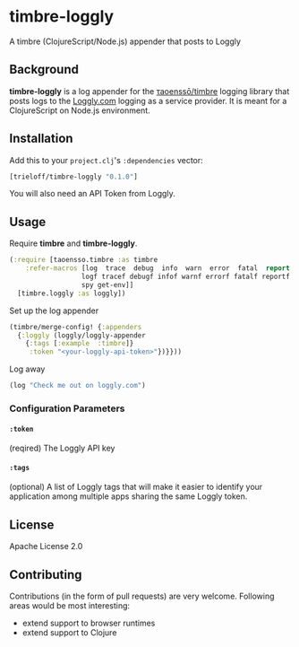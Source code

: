 # timbre-loggly
A timbre (ClojureScript/Node.js) appender that posts to Loggly

## Background

**timbre-loggly** is a log appender for the [τaoenssō/timbre](https://github.com/ptaoussanis/timbre) logging library that posts logs to the [Loggly.com](https://www.loggly.com) logging as a service provider. It is meant for a ClojureScript on Node.js environment.

## Installation

Add this to your `project.clj`'s `:dependencies` vector:

```clojure
[trieloff/timbre-loggly "0.1.0"]
```

You will also need an API Token from Loggly.

## Usage

Require **timbre** and **timbre-loggly**.

```clojure
(:require [taoensso.timbre :as timbre
    :refer-macros [log  trace  debug  info  warn  error  fatal  report
                  logf tracef debugf infof warnf errorf fatalf reportf
                  spy get-env]]
  [timbre.loggly :as loggly])
```

Set up the log appender

```clojure
(timbre/merge-config! {:appenders 
  {:loggly (loggly/loggly-appender 
    {:tags [:example  :timbre]}
     :token "<your-loggly-api-token>"})}}))
```

Log away

```clojure
(log "Check me out on loggly.com")
```

### Configuration Parameters

#### `:token`

(reqired) The Loggly API key

#### `:tags`

(optional) A list of Loggly tags that will make it easier to identify your application among multiple apps sharing the same Loggly token.

## License

Apache License 2.0

## Contributing

Contributions (in the form of pull requests) are very welcome. Following areas would be most interesting:

- extend support to browser runtimes
- extend support to Clojure